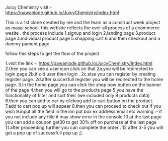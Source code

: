 Juicy Chemistry
visit:-https://pawanlode.github.io/JuicyChemistry/index.html

This is a 1st clone created by me and the team as a construct week project as masai school.
this website reflects the over all process of a ecommerce wesite .
the process include 
1.signup and login
2.landing page
3.product page
4.individual product page
5.shopping cart
6.and then checkout and a dummy pament page


follow this steps to get the flow of the project

1.visit the link -: https://pawanlode.github.io/JuicyChemistry/index.html
2.then you can see a user icon click on that 
    2a.you will be redirected to login page 
    2b.if old user then login .
    2c.else you can register by creating register page.
    2d.after succesfull register you will be redirected to the home page.
3.In the home page you can click the shop now button on the banner of the page
4.then you will go to the products page
5 you have the functionality of filter and sort their (we included only 9 products data)
6.then you can add to car by clicking add to cart button on the product.
7.add to cart pop up will appear
8.then you can proceed to check out if you wish 
9.input all the field in the inn put box ex address email etc 
warning :- if you not include any fiild it may show error in the console
10.at the last page you can add a coupon get30 to get 30% off on purchase at the last page
11.after proceeding further you can complete the order .
12 after 3-5 you will get a pop up of successfull pop up ;].
